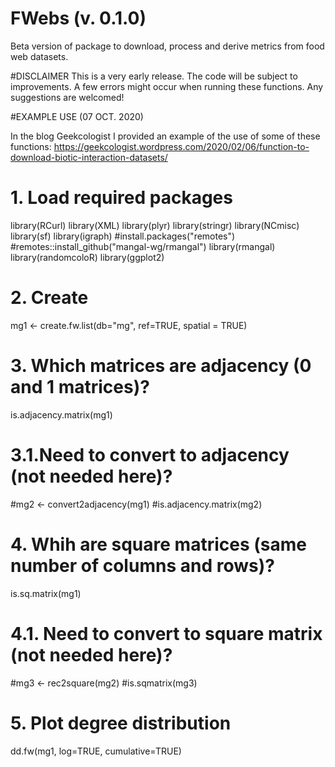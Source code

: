 # FWebs (v. 0.1.0)

Beta version of package to download, process and derive metrics from food web datasets. 

#DISCLAIMER 
This is a very early release. The code will be subject to improvements. A few errors might occur when running these functions. Any suggestions are welcomed!

#EXAMPLE USE (07 OCT. 2020)

In the blog Geekcologist I provided an example of the use of some of these functions: https://geekcologist.wordpress.com/2020/02/06/function-to-download-biotic-interaction-datasets/

# 1. Load required packages
library(RCurl)
library(XML)
library(plyr)
library(stringr)
library(NCmisc)
library(sf)
library(igraph)
#install.packages("remotes")
#remotes::install_github("mangal-wg/rmangal")
library(rmangal)
library(randomcoloR)
library(ggplot2)

# 2. Create
mg1 <- create.fw.list(db="mg", ref=TRUE, spatial = TRUE)

# 3. Which matrices are adjacency (0 and 1 matrices)?
is.adjacency.matrix(mg1)

# 3.1.Need to convert to adjacency (not needed here)?
#mg2 <- convert2adjacency(mg1)
#is.adjacency.matrix(mg2)

# 4. Whih are square matrices (same number of columns and rows)?
is.sq.matrix(mg1) 

# 4.1. Need to convert to square matrix (not needed here)?
#mg3 <- rec2square(mg2)
#is.sqmatrix(mg3) 

# 5. Plot degree distribution
dd.fw(mg1, log=TRUE, cumulative=TRUE)



